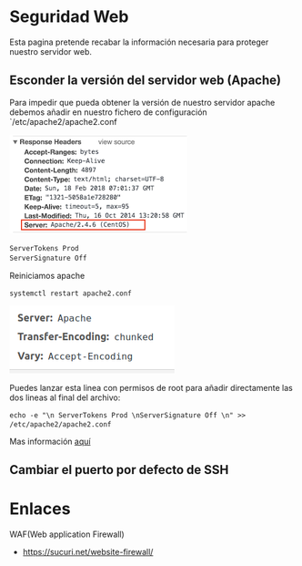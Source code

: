 # Seguridad Web

Esta pagina pretende recabar la información necesaria para proteger nuestro servidor web.


## Esconder la versión del servidor web (Apache)

Para impedir que pueda obtener la versión de nuestro servidor apache debemos añadir en nuestro fichero de configuración `/etc/apache2/apache2.conf

![](2019-10-01-16-59-01.png)

```bash
ServerTokens Prod
ServerSignature Off
```

Reiniciamos apache

```
systemctl restart apache2.conf
```

![](2019-10-01-17-00-13.png)

Puedes lanzar esta linea con permisos de root para añadir directamente las dos lineas al final del archivo:

```
echo -e "\n ServerTokens Prod \nServerSignature Off \n" >> /etc/apache2/apache2.conf
```


Mas información [aquí](https://httpd.apache.org/docs/2.4/es/mod/core.html#serversignature)


## Cambiar el puerto por defecto de SSH

# Enlaces

WAF(Web application Firewall)
- https://sucuri.net/website-firewall/
